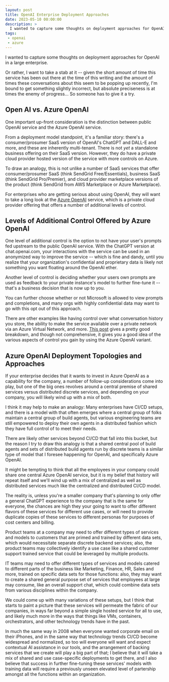 ```yaml
---
layout: post
title: OpenAI Enterprise Deployment Approaches
date: 2023-05-10 00:00:00
description: >
  I wanted to capture some thoughts on deployment approaches for OpenAI in a large enterprise.
tags:
 - openai
 - azure
---
```


I wanted to capture some thoughts on deployment approaches for OpenAI in a large enterprise.

Or rather, I want to take a stab at it -- given the short amount of time this service has been out there at the time of
this writing and the amount of times these conversations about this seem to be popping up recently, I'm bound to get
something slightly incorrect, but absolute preciseness is at times the enemy of progress... So someone has to give it
a try.

## Open AI vs. Azure OpenAI

One important up-front consideration is the distinction between public OpenAI service and the Azure OpenAI service.

From a deployment model standpoint, it's a familiar story: there's a consumer/prosumer SaaS version of OpenAI's ChatGPT
and DALL-E and more, and these are inherently multi-tenant. There is not _yet_ a standalone business offering on their
SaaS version. However, they do have a private cloud provider hosted version of the service with more controls on Azure.

To draw an analogy, this is not unlike a number of SaaS services that offer consumer/prosumer SaaS (think SendGrid
Free/Essentials), business SaaS (think SendGrid Pro/Premier), and cloud provider marketplace versions of the product
(think SendGrid from AWS Marketplace or Azure Marketplace).

For enterprises who are getting serious about using OpenAI, they will want to take a long look at the
[Azure OpenAI](https://azure.microsoft.com/en-us/products/cognitive-services/openai-service) service, which is a private
cloud provider offering that offers a number of additional levels of control.

## Levels of Additional Control Offered by Azure OpenAI

One level of additional control is the option to not have your user's prompts fed upstream to the public OpenAI service.
With the ChatGPT version at chat.openai.com, your interactions with the service can be used in an anonymized way to
improve the service -- which is fine and dandy, until you realize that your organization's confidential and proprietary
data is likely not something you want floating around the OpenAI ether.

Another level of control is deciding whether your users own prompts are used as feedback to your private instance's
model to further fine-tune it -- that's a business decision that is now up to you.

You can further choose whether or not Microsoft is allowed to view prompts and completions, and many orgs with highly
confidential data may want to go with this opt out of this approach.

There are other examples like having control over what conversation history you store, the ability to make the service
available over a private network via an Azure Virtual Network, and more.
[This post](https://msandbu.org/openai-vs-azure-openai/) gives a pretty good breakdown, and though not comprehensive, it
gives you a good idea of the various aspects of control you gain by using the Azure OpenAI variant.

## Azure OpenAI Deployment Topologies and Approaches

If your enterprise decides that it wants to invest in Azure OpenAI as a capability for the company, a number of
follow-up considerations come into play, but one of the big ones revolves around a central premise of shared services
versus distributed discrete services, and depending on your company, you will likely wind up with a mix of both.

I think it may help to make an analogy: Many enterprises have CI/CD setups, and there is a model with that often emerges
where a central group of folks maintain a central group of build agents, but various engineering teams are still
empowered to deploy their own agents in a distributed fashion which they have full control of to meet their needs.

There are likely other services beyond CI/CD that fall into this bucket, but the reason I try to draw this analogy is
that a shared central pool of build agents and sets of distributed build agents run by discrete teams is a similar type
of model that I foresee happening for OpenAI, and specifically Azure OpenAI.

It might be tempting to think that all the employees in your company could share one central Azure OpenAI service, but
it is my belief that history will repeat itself and we'll wind up with a mix of centralized as well as distributed
services much like the centralized and distributed CI/CD model.

The reality is, unless you're a smaller company that's planning to only offer a general ChatGPT experience to the
company that is the same for everyone, the chances are high they your going to want to offer different flavors of these
services for different use cases, or will need to provide duplicate copies of these services to different personas for
purposes of cost centers and billing.

Product teams at a company may need to offer different types of services and models to customers that are primed and
trained by different data sets, which would necessitate separate discrete backend services; also, the product teams may
collectively identify a use case like a shared customer support trained service that could be leveraged by multiple
products.

IT teams may need to offer different types of services and models catered to different parts of the business like
Marketing, Finance, HR, Sales and more, trained on specific data sets for those functions: also, they may want to create
a shared general purpose set of services that employees at large may consume, like an overall support chat, which could
combine data sets from various disciplines within the company.

We could come up with many variations of these setups, but I think that starts to paint a picture that these services
will permeate the fabric of our companies, in ways far beyond a simple single hosted service for all to use, and likely
much more in the ways that things like VMs, containers, orchestrators, and other technology trends have in the past.

In much the same way in 2008 when everyone wanted corporate email on their iPhones, and in the same way that technology
trends CI/CD become widespread and normalized, so too will everyone will want and expect contextual AI assistance in our
tools, and the arrangement of backing services that we create will play a big part of that; I believe that it will
take a mix of shared and use case-specific deployments to get there, and I also believe that success in further
fine-tuning these services' models with training data will require a previously unseen elevated level of partership
amongst all the functions within an organization.
